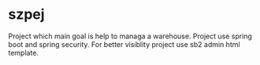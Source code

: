# szpej
Project which main goal is help to managa a warehouse.
Project use spring boot and spring security.
For better visiblity project use sb2 admin html template.

